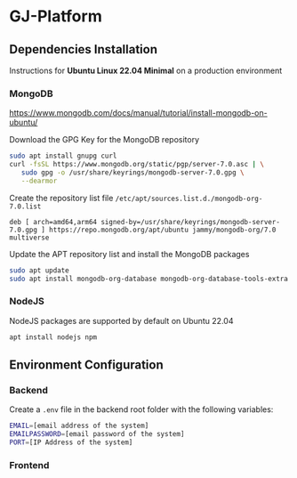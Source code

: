 # GJ-Platform
## Dependencies Installation

Instructions for **Ubuntu Linux 22.04 Minimal** on a production environment

### MongoDB

https://www.mongodb.com/docs/manual/tutorial/install-mongodb-on-ubuntu/

Download the GPG Key for the MongoDB repository

```bash
sudo apt install gnupg curl
curl -fsSL https://www.mongodb.org/static/pgp/server-7.0.asc | \
   sudo gpg -o /usr/share/keyrings/mongodb-server-7.0.gpg \
   --dearmor
```

Create the repository list file `/etc/apt/sources.list.d./mongodb-org-7.0.list`

```
deb [ arch=amd64,arm64 signed-by=/usr/share/keyrings/mongodb-server-7.0.gpg ] https://repo.mongodb.org/apt/ubuntu jammy/mongodb-org/7.0 multiverse
```

Update the APT repository list and install the MongoDB packages

```bash
sudo apt update
sudo apt install mongodb-org-database mongodb-org-database-tools-extra
```

### NodeJS

NodeJS packages are supported by default on Ubuntu 22.04

```bash
apt install nodejs npm
```

## Environment Configuration

### Backend

Create a `.env` file in the backend root folder with the following variables:

```bash
EMAIL=[email address of the system]
EMAILPASSWORD=[email password of the system]
PORT=[IP Address of the system]
```

### Frontend





